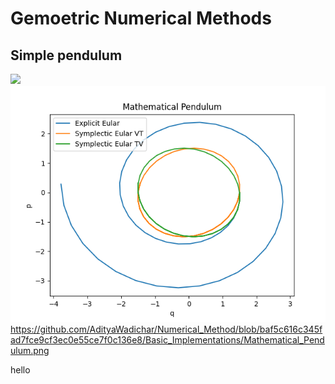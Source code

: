 # Gemoetric Numerical Methods

## Simple pendulum

![](/Baisc_Implementations/Mathematical_Pendulum.png)
![](/Basic_Implementations/Mathematical_Pendulum.png)
https://github.com/AdityaWadichar/Numerical_Method/blob/baf5c616c345fad7fce9cf3ec0e55ce7f0c136e8/Basic_Implementations/Mathematical_Pendulum.png

hello

